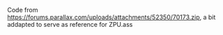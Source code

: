 Code from https://forums.parallax.com/uploads/attachments/52350/70173.zip, a bit addapted to serve as reference for ZPU.ass
